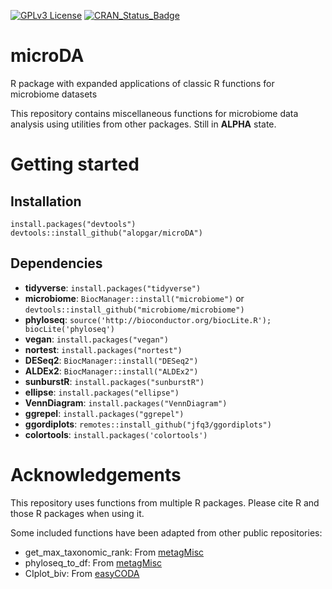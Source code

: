 [![GPLv3 License](https://img.shields.io/badge/License-GPL%20v3-yellow.svg)](https://opensource.org/licenses/)
[![CRAN_Status_Badge](http://www.r-pkg.org/badges/version/microDA)](https://cran.r-project.org/package=microDA)

# microDA
R package with expanded applications of classic R functions for microbiome datasets

This repository contains miscellaneous functions for microbiome data analysis using utilities from other packages.
Still in **ALPHA** state. 

# Getting started
## Installation
    install.packages("devtools")
    devtools::install_github("alopgar/microDA")

## Dependencies
- **tidyverse**: `install.packages("tidyverse")`
- **microbiome**: `BiocManager::install("microbiome")` or `devtools::install_github("microbiome/microbiome")`
- **phyloseq**: `source('http://bioconductor.org/biocLite.R'); biocLite('phyloseq')`
- **vegan**: `install.packages("vegan")`
- **nortest**: `install.packages("nortest")`
- **DESeq2**: `BiocManager::install("DESeq2")`
- **ALDEx2**: `BiocManager::install("ALDEx2")`
- **sunburstR**: `install.packages("sunburstR")`
- **ellipse**: `install.packages("ellipse")`
- **VennDiagram**: `install.packages("VennDiagram")`
- **ggrepel**: `install.packages("ggrepel")`
- **ggordiplots**: `remotes::install_github("jfq3/ggordiplots")`
- **colortools**: `install.packages('colortools')`

# Acknowledgements
This repository uses functions from multiple R packages. Please cite R and those R packages when using it.

Some included functions have been adapted from other public repositories:
- get_max_taxonomic_rank: From [metagMisc](https://github.com/vmikk/metagMisc)
- phyloseq_to_df: From [metagMisc](https://github.com/vmikk/metagMisc)
- CIplot_biv: From [easyCODA](https://github.com/cran/easyCODA)
